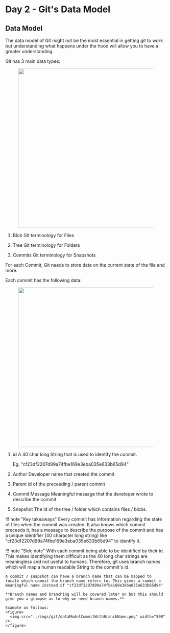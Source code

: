 # Day 2 - Git's Data Model

## Data Model

The data model of Git might not be the most essential in getting git to work but understanding what happens under the hood will allow you to have a greater understanding. 

Git has 3 main data types:

<figure>
  <img src="../imgs/git/gitTerminology.png" width="500" />
</figure>

1. Blob
    Git terminology for Files

2. Tree
    Git terminology for Folders

3. Commits
    Git terminology for Snapshots

For each Commit, Git needs to store data on the current state of the file and more. 

Each commit has the following data:

<figure>
  <img src="../imgs/git/dataModelCommit.png" width="500" />
</figure>

1. id
    A 40 char long String that is used to identify the commit. 
    
    Eg. "cf23df2207d99a74fbe169e3eba035e633b65d94"

2. Author
    Developer name that created the commit

3. Parent
    id of the preceeding / parent commit

4. Commit Message
    Meaningful message that the developer wrote to describe the commit
    
5.  Snapshot
    The id of the tree / folder which contains files / blobs.

!!! note "Key takeaways"
    Every commit has information regarding the state of files when the commit was created. It also knows which commit preceeds it, has a message to describe the purpose of the commit and has a unique identifier (40 character long string) like "cf23df2207d99a74fbe169e3eba035e633b65d94" to identify it.

!!! note "Side note"
    With each commit being able to be identified by their id. This makes identifying them difficult as the 40 long char strings are meaningless and not useful to humans. Therefore, git uses branch names which will map a human readable String to the commit's id.

    A commit / snapshot can have a branch name that can be mapped to locate which commit the branch name refers to. This gives a commit a meaningful name instead of "cf23df2207d99a74fbe169e3eba035e633b65d94"

    **Branch names and branching will be covered later on but this should give you a glimpse as to why we need branch names.**
    
    Example as follows:
    <figure>
      <img src="../imgs/git/dataModelCommitWithBranchName.png" width="500" />
    </figure>



